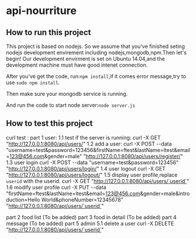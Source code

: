 api-nourriture
==============
How to run this project
---------
This project is based on nodejs. So we assume that you've finished seting nodejs development envirement including nodejs,mongodb,npm.Then let's begin!
Our development envirment is set on Ubuntu 14.04,and the development machine must have good intenet connection.

After you've get the code, run:`npm install`,if it comes error message,try to use `sudo npm install`.

Then make sure your mongodb service is running.

And run the code to start node server:`node server.js` 

How to test this project
---------
curl test :
part 1 user:
1.1 test if the server is running:
curl -X GET "http://127.0.0.1:8080/api/users/"
1.2 add a user:
curl -X POST --data "username=test&password=123456&firstName=ftest&lastName=ltest&email=123@456.com&gender=male" "http://127.0.0.1:8080/api/users/register/"
1.3 user login
curl -X POST --data "username=test&password=123456" "http://127.0.0.1:8080/api/users/login/"
1.4 user logout
curl -X GET "http://127.0.0.1:8080/api/users/logout/"
1.5 display user profile,replace `userid` with the userid.
curl -X GET "http://127.0.0.1:8080/api/users/`userid`"
1.6 modify user profile
curl -X PUT --data "firstName=ftest&lastName=ltest&email=123@456.com&gender=male&introduction=Hello World&phoneNumber=12345678" "http://127.0.0.1:8080/api/users/`userid`"

part 2 food list
(To be added)
part 3 food in detail
(To be added)
part 4 message
(To be added)
part 5 admin
5.1 delete a user
curl -X DELETE "http://127.0.0.1:8080/api/users/`userid`"
